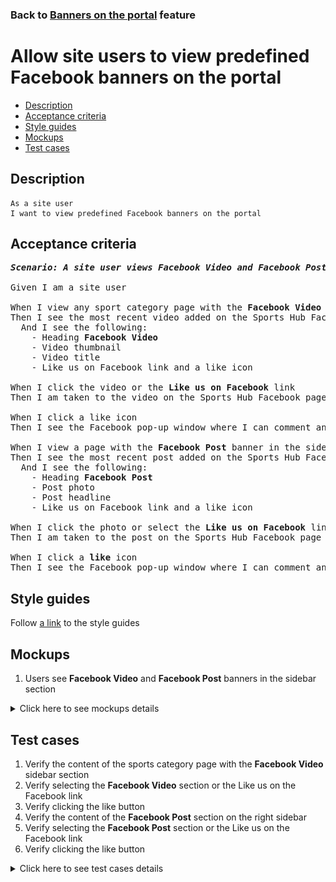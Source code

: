 ### Back to [Banners on the portal](../../) feature

# Allow site users to view predefined Facebook banners on the portal

- [Description](#description)
- [Acceptance criteria](#acceptance-criteria)
- [Style guides](#style-guides)
- [Mockups](#mockups)
- [Test cases](#test-cases)

## Description

    As a site user
    I want to view predefined Facebook banners on the portal

## Acceptance criteria

<pre>
<b><i>Scenario: A site user views Facebook Video and Facebook Post banners in the sidebar section</i></b>

Given I am a site user

When I view any sport category page with the <b>Facebook Video</b> banner in the sidebar section
Then I see the most recent video added on the Sports Hub Facebook page
  And I see the following:
    - Heading <b>Facebook Video</b>
    - Video thumbnail
    - Video title
    - Like us on Facebook link and a like icon

When I click the video or the <b>Like us on Facebook</b> link
Then I am taken to the video on the Sports Hub Facebook page

When I click a like icon
Then I see the Facebook pop-up window where I can comment and like the video

When I view a page with the <b>Facebook Post</b> banner in the sidebar section
Then I see the most recent post added on the Sports Hub Facebook page
  And I see the following:
    - Heading <b>Facebook Post</b>
    - Post photo
    - Post headline
    - Like us on Facebook link and a like icon

When I click the photo or select the <b>Like us on Facebook</b> link
Then I am taken to the post on the Sports Hub Facebook page

When I click a <b>like</b> icon
Then I see the Facebook pop-up window where I can comment and like the post
</pre>

## Style guides

Follow [a link](https://www.figma.com/proto/0zkkf5WC77OSpvyD6YXpFE/Style-guides?page-id=0%3A1&node-id=19%3A5368&viewport=266%2C48%2C0.54&scaling=min-zoom&starting-point-node-id=19%3A5368) to the style guides

## Mockups

1. Users see <b>Facebook Video</b> and <b>Facebook Post</b> banners in the sidebar section

<details>
  <summary>Click here to see mockups details</summary>

**1. Users see Facebook Video and Facebook Post banners in the sidebar section:**

![Users see Facebook Video and Facebook Post banners in the sidebar section](/sports_hub_portal/web_application_features/banners/images/banners_user_side.png)

</details>

## Test cases

1. Verify the content of the sports category page with the <b>Facebook Video</b> sidebar section
2. Verify selecting the <b>Facebook Video</b> section or the Like us on the Facebook link
3. Verify clicking the like button
4. Verify the content of the <b>Facebook Post</b> section on the right sidebar
5. Verify selecting the <b>Facebook Post</b> section or the Like us on the Facebook link
6. Verify clicking the like button

<details>
  <summary>Click here to see test cases details</summary>

### **#1. Verify the content of the sports category page with the Facebook Video sidebar section**

|Preconditions|Steps|Expected result
--------------|-----|----------
|- The <b>Facebook Video</b> banner is enabled|1) Select any sports category page with the <b>Facebook Video</b> section|1) The <b>Facebook Video</b> section contains the most recent video and the following:</br>- Heading <b>Facebook Video</b></br>- Video thumbnail</br>- Video title</br>- Like us on Facebook link and a like icon|

### **#2. Verify selecting the Facebook Video section or the Like us on the Facebook link**

|Preconditions|Steps|Expected result
--------------|-----|----------
|- The <b>Facebook Video</b> banner is enabled|1) Select any sports category page with the <b>Facebook Video</b> section</br>2) Click the <b>Facebook Video</b> section|2) The user is redirected to the Facebook video page|

### **#3. Verify clicking the like button**

|Preconditions|Steps|Expected result
--------------|-----|----------
|- The <b>Facebook Video</b> banner is enabled|1) Select any sports category page with the <b>Facebook Video</b> section</br>2) Click the <b>Like</b> button|2)  The Facebook pop-up window appears where I can comment and like the video|

### **#4. Verify the content of the Facebook Post section on the right sidebar**

|Preconditions|Steps|Expected result
--------------|-----|----------
|- The <b>Facebook Post</b> banner is enabled|1) Select any sports category page with the <b>Facebook Post</b> section|1) The <b>Facebook Post</b> section contains the most recent post and the following:</br>- Heading <b>Facebook Post</b></br>- Post photo</br>- Post headline</br>- Like us on Facebook link and a like icon|

### **#5. Verify selecting the Facebook Post section or the Like us on the Facebook link**

|Preconditions|Steps|Expected result
--------------|-----|----------
|- The <b>Facebook Post</b> banner is enabled|1) Select any sports category page with the <b>Facebook Post</b> section</br>2) Click the <b>Facebook Post</b> section|2) The user is redirected to the Facebook post page|

### **#6. Verify clicking the like button**

|Preconditions|Steps|Expected result
--------------|-----|----------
|- The <b>Facebook Post</b> banner is enabled|1) Select any sports category page with the <b>Facebook Post</b> section</br>2) Click the <b>Like</b> button|2) The Facebook pop-up window appears where I can comment and like the post|

</details>
